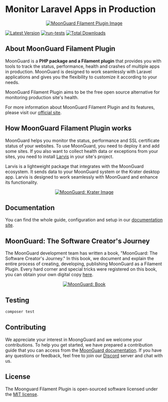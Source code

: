 # Monitor Laravel Apps in Production

<p align="center"><a href="https://moonguard.dev/filament-plugin" target="_blank"><img src="https://github.com/taecontrol/moonguard/assets/61505019/e66303aa-092b-4ca0-a7d7-cc573fe7fb55?raw=true" class="filament-hidden" alt="MoonGuard Filament Plugin Image"></a></p>

[![Latest Version](https://img.shields.io/github/release/taecontrol/moonguard.svg?style=flat-square)](https://github.com/taecontrol/moonguard/releases)
[![run-tests](https://github.com/taecontrol/moonguard/actions/workflows/run-tests.yml/badge.svg)](https://github.com/taecontrol/moonguard/actions/workflows/run-tests.yml)
[![Total Downloads](https://img.shields.io/packagist/dt/taecontrol/moonguard.svg?style=flat-square)](https://packagist.org/packages/taecontrol/moonguard)

## About MoonGuard Filament Plugin

MoonGuard is a **PHP package and a Filament plugin** that provides you with tools to track the status, performance, health and crashes of multiple apps in production. MoonGuard is designed to work seamlessly with Laravel applications and gives you the flexibility to customize it according to your needs.

MoonGuard Filament Plugin aims to be the free open source alternative for monitoring production site's health.

For more information about MoonGuard Filament Plugin and its features, please visit our [official site](https://moonguard.dev/filament-plugin).


## How MoonGuard Filament Plugin works

MoonGuard helps you monitor the status, performance and SSL certificate status of your websites. To use MoonGuard, you need to deploy it and add some sites. If you also want to collect health data or exceptions from your sites, you need to install [Larvis](https://github.com/taecontrol/larvis) in your site's project.

Larvis is a lightweight package that integrates with the MoonGuard ecosystem. It sends data to your MoonGuard system or the Krater desktop app. Larvis is designed to work seamlessly with MoonGuard and enhance its functionality.

<p align="center"><a href="https://moonguard.dev/krater" target="_blank"><img src="https://github.com/taecontrol/moonguard/assets/61505019/63c0ca3d-6a91-4c50-a399-a804cdaf71f0" alt="MoonGuard: Krater Image"></a></p>

## Documentation

You can find the whole guide, configuration and setup in our [documentation site](https://docs.moonguard.dev).

## MoonGuard: The Software Creator's Journey

The MoonGuard development team has written a book, "MoonGuard: The Software Creator's Journey." In this book, we document and explain the entire process of creating, developing, publishing MoonGuard as a Filament Plugin. Every hard corner and special tricks were registered on this book, you can obtain your own digital copy [here](https://moonguard.dev/book). 

<p align="center"><a href="https://moonguard.dev/book" target="_blank"><img src="https://github.com/taecontrol/moonguard/assets/61505019/ecae1c7a-9602-4c43-8ee0-ac684bd636b1" alt="MoonGuard: Book"></a></p>


## Testing

```bash
composer test
```

## Contributing

We appreciate your interest in MoongGuard and we welcome your contributions. To help you get started, we have prepared a contribution guide that you can access from the [MoonGuard documentation](https://docs.moonguard.dev/contributions). If you have any questions or feedback, feel free to join our [Discord](https://discord.com/invite/vCCy4aJxnY) server and chat with us.

## License

The Moonguard Filament Plugin is open-sourced software licensed under the [MIT license](https://opensource.org/licenses/MIT).
